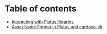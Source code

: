 # Table of contents

* [Interacting with Plutus libraries](README.md)
* [Asset Name Format in Plutus and cardano-cli](asset-name-format-in-plutus-and-cardano-cli.md)

